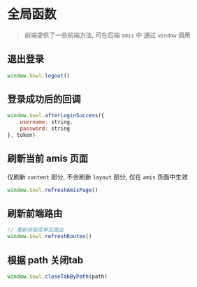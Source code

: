 # 全局函数

> 前端提供了一些前端方法, 可在后端 `amis` 中 通过 `window` 调用

## 退出登录

```js
window.$owl.logout()
```



## 登录成功后的回调

```js
window.$owl.afterLoginSuccess({
	username: string,
	password: string
}, token)
```



## 刷新当前 amis 页面

仅刷新 `content` 部分, 不会刷新 `layout` 部分, 仅在 `amis` 页面中生效

```js
window.$owl.refreshAmisPage()
```



## 刷新前端路由

```js
// 重新获取菜单及路由
window.$owl.refreshRoutes()
```



## 根据 path 关闭tab

```js
window.$owl.closeTabByPath(path)
```
